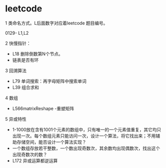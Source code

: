 # leetcode

1 类命名方式。L后面数字对应着leetcode 题目编号。

0129- L1,L2


2 快慢指针：
 - L18 删除倒数第N个节点。
 - 链表是否有环
 
3 回溯算法
 - L79 单词搜索：再字母矩阵中搜索单词
 - L39 组合求和
 
4 数组
 -  L566matrixReshape -重塑矩阵

5 异或特性
 - 1-1000放在含有1001个元素的数组中，只有唯一的一个元素值重复，其它均只出现一次。每个数组元素只能访问一次，设计一个算法，将它找出来；不用辅助存储空间，能否设计一个算法实现？
 - 一个数组存放若干整数，一个数出现奇数次，其余数均出现偶数次，找出这个出现奇数次的数？
 - L172 异或运算都逆运算